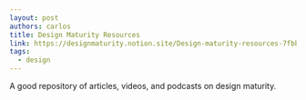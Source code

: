 ```yaml
---
layout: post
authors: carlos
title: Design Maturity Resources
link: https://designmaturity.notion.site/Design-maturity-resources-7fbb1941179c4882b367f09dae42d693
tags:
  - design
---
```

A good repository of articles, videos, and podcasts on design maturity.